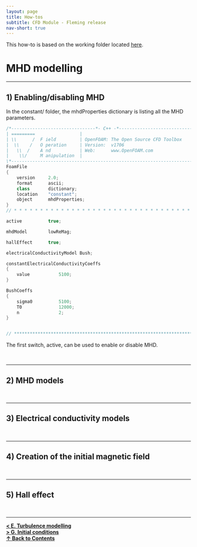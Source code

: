 ```yaml
---
layout: page
title: How-tos
subtitle: CFD Module - Fleming release
nav-short: true
---
```


This how-to is based on the working folder located [here](https://github.com/vincentcasseau/hyStrath/tree/master/run/hyStrath/hy2MhdFoam/NASA_MSL_forebody_NR-MHD).  

# MHD modelling

---
## 1) Enabling/disabling MHD

In the <dirname>constant/</dirname> folder, the <dict>mhdProperties</dict> dictionary is listing all the MHD parameters. 

```c++
/*--------------------------------*- C++ -*----------------------------------*\
| =========                 |                                                 |
| \\      /  F ield         | OpenFOAM: The Open Source CFD Toolbox           |
|  \\    /   O peration     | Version:  v1706                                 |
|   \\  /    A nd           | Web:      www.OpenFOAM.com                      |
|    \\/     M anipulation  |                                                 |
\*---------------------------------------------------------------------------*/
FoamFile
{
    version     2.0;
    format      ascii;
    class       dictionary;
    location    "constant";
    object      mhdProperties;
}
// * * * * * * * * * * * * * * * * * * * * * * * * * * * * * * * * * * * * * //

active          true;

mhdModel        lowReMag;

hallEffect      true;

electricalConductivityModel Bush;

constantElectricalConductivityCoeffs
{
    value           5100;
}

BushCoeffs
{
    sigma0          5100;
    T0              12000;
    n               2;
}


// ************************************************************************* //
```

The first switch, <dictkey>active</dictkey>, can be used to enable or disable MHD.  


<!--<p>When `a != 0`, there are two solutions to `ax^2 + bx + c = 0` and-->
<!--they are</p>-->
<!--<p style="text-align:center">-->
<!--  `x = (-b +- sqrt(b^2-4ac))/(2a) .`-->
<!--</p>-->

<br>

---
## 2) MHD models

<br>

---
## 3) Electrical conductivity models

<br>

---
## 4) Creation of the initial magnetic field


<br>

---
## 5) Hall effect


<br>
  
--- 

[**< E. Turbulence modelling**](https://vincentcasseau.github.io/how-tos-cfd-fleming/how-tos-cfd-fleming-turbulence/)  
[**> G. Initial conditions**](https://vincentcasseau.github.io/how-tos-cfd-fleming/how-tos-cfd-fleming-initial-conditions/)  
[**&#x2191; Back to Contents**](https://vincentcasseau.github.io/how-tos-cfd-fleming/how-tos-cfd-fleming/)
